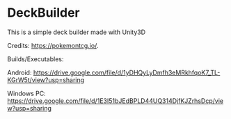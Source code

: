 # DeckBuilder

This is a simple deck builder made with Unity3D

Credits:
https://pokemontcg.io/.

Builds/Executables:

  Android:
    https://drive.google.com/file/d/1yDHQyLyDmfh3eMRkhfqoK7_TL-KGrW5t/view?usp=sharing

  Windows PC:
    https://drive.google.com/file/d/1E3I51bJEdBPLD44UQ314DjfKJZrhsDcp/view?usp=sharing
